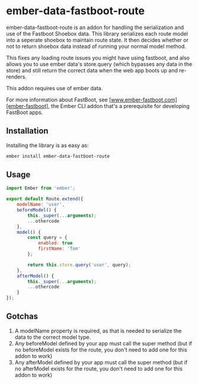 # ember-data-fastboot-route

ember-data-fastboot-route is an addon for handling the serialization and use of the Fastboot Shoebox data.
This library serializes each route model into a seperate shoebox to maintain route state. It then decides whether or not to return shoebox data instead of running your normal model method.

This fixes any loading route issues you might have using fastboot, and also allows you to use ember data's store.query (which bypasses any data in the store) and still return the correct data when the web app boots up and re-renders.

This addon requires use of ember data.

For more information about FastBoot, see
[www.ember-fastboot.com][ember-fastboot], the Ember CLI addon that's a
prerequisite for developing FastBoot apps.

[ember-fastboot]: https://www.ember-fastboot.com

## Installation

Installing the library is as easy as:

```bash
ember install ember-data-fastboot-route
```

## Usage

```js
import Ember from 'ember';

export default Route.extend({
    modelName: 'user',
    beforeModel() {
        this._super(...arguments);
        ...othercode
    },
    model() {
        const query = {
            enabled: true
            firstName: 'Tom'
        };

        return this.store.query('user', query);
    },
    afterModel() {
        this._super(...arguments);
        ...othercode
    }
});

```

## Gotchas

1. A modelName property is required, as that is needed to serialize the data to the correct model type.
2. Any beforeModel defined by your app must call the super method (but if no beforeModel exists for the route, you don't need to add one for this addon to work)
3. Any afterModel defined by your app must call the super method (but if no afterModel exists for the route, you don't need to add one for this addon to work)
